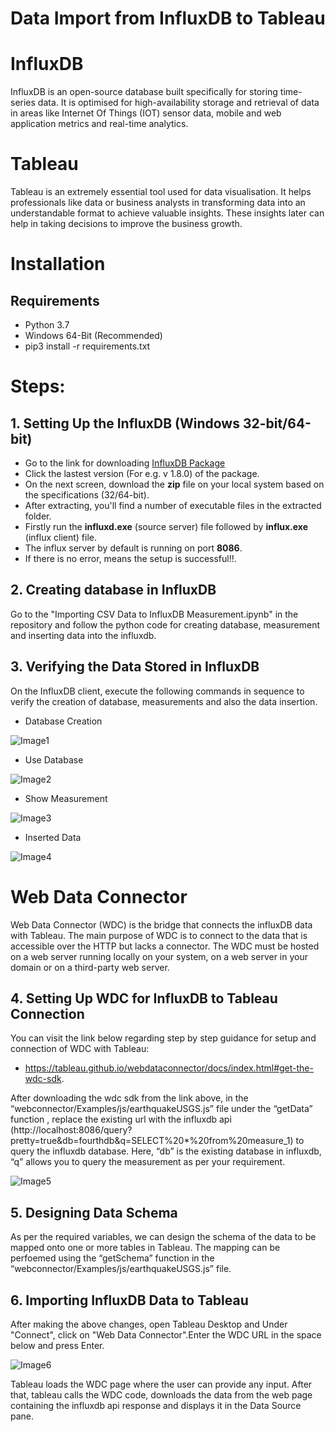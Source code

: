 # Data Import from InfluxDB to Tableau
# InfluxDB

InfluxDB is an open-source database built specifically for storing time-series data. It is optimised for high-availability storage and retrieval of data in areas like Internet Of Things (IOT) sensor data, mobile and web application metrics and real-time analytics.

# Tableau
Tableau is an extremely essential tool used for data visualisation. It helps professionals like data or business analysts in transforming data into an understandable format to achieve valuable insights. These insights later can help in taking decisions to improve the business growth.

# Installation
## Requirements

* Python 3.7
* Windows 64-Bit (Recommended)
* pip3 install -r requirements.txt

# Steps:
## 1. Setting Up the InfluxDB (Windows 32-bit/64-bit)
* Go to the link for downloading [InfluxDB Package](https://portal.influxdata.com/downloads/)
* Click the lastest version (For e.g. v 1.8.0) of the package.
* On the next screen, download the **zip** file on your local system based on the specifications (32/64-bit). 
* After extracting, you'll find a number of executable files in the extracted folder.
* Firstly run the **influxd.exe** (source server) file followed by **influx.exe** (influx client) file.
* The influx server by default is running on port **8086**.
* If there is no error, means the setup is successful!!.

## 2. Creating database in InfluxDB
Go to the "Importing CSV Data to InfluxDB Measurement.ipynb" in the repository and follow the python code for creating database, measurement and inserting data into the influxdb.

## 3. Verifying the Data Stored in InfluxDB

On the InfluxDB client, execute the following commands in sequence to verify the creation of database, measurements and also the data insertion.
* Database Creation

![Image1](https://github.com/umer-saleem/influxdb-tableau/blob/master/images/databases%20creation.PNG)

* Use Database

![Image2](https://github.com/umer-saleem/influxdb-tableau/blob/master/images/use%20database.PNG)

* Show Measurement

![Image3](https://github.com/umer-saleem/influxdb-tableau/blob/master/images/show%20measurements.PNG)

* Inserted Data 

![Image4](https://github.com/umer-saleem/influxdb-tableau/blob/master/images/inserted%20data.PNG)



# Web Data Connector

Web Data Connector (WDC) is the bridge that connects the influxDB data with Tableau. The main purpose of WDC is to connect to the data that is accessible over the HTTP but lacks a connector. The WDC must be hosted on a web server running locally on your system, on a web server in your domain or on a third-party web server.

## 4. Setting Up WDC for InfluxDB to Tableau Connection

You can visit the link below regarding step by step guidance for setup and connection of WDC with Tableau: 
* https://tableau.github.io/webdataconnector/docs/index.html#get-the-wdc-sdk.

After downloading the wdc sdk from the link above, in the “webconnector/Examples/js/earthquakeUSGS.js” file under the “getData” function , replace the existing url with the influxdb api (http://localhost:8086/query?pretty=true&db=fourthdb&q=SELECT%20*%20from%20measure_1) to query the influxdb database. Here, “db” is the existing database in influxdb, “q” allows you to query the measurement as per your requirement.

![Image5](https://github.com/umer-saleem/influxdb-tableau/blob/master/images/influxdb%20api%20request.PNG)

## 5. Designing Data Schema

As per the required variables, we can design the schema of the data to be mapped onto one or more tables in Tableau. The mapping can be perfoemed using the “getSchema” function in the “webconnector/Examples/js/earthquakeUSGS.js” file. 

## 6. Importing InfluxDB Data to Tableau

After making the above changes, open Tableau Desktop and Under "Connect", click on "Web Data Connector".Enter the WDC URL in the space below and press Enter.

![Image6](https://github.com/umer-saleem/influxdb-tableau/blob/master/images/Tableau%20WDC.png)

Tableau loads the WDC page where the user can provide any input. After that, tableau calls the WDC code, downloads the data from the web page containing the influxdb api response and displays it in the Data Source pane.
